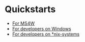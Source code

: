 # Quickstarts

* [For MS4W](./ms4w-quickstart/index.md)
* [For developers on Windows](./install_on_windows.md)
* [For developers on *nix-systems](./quickstart.md)
